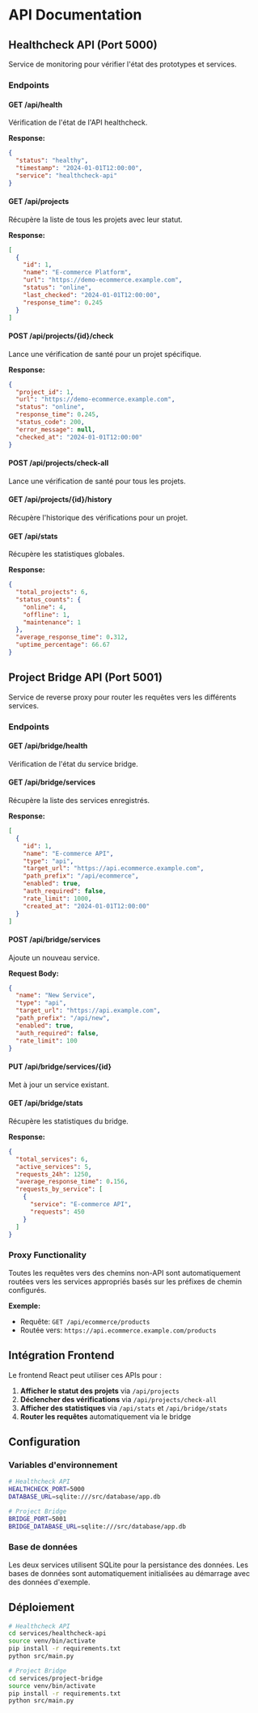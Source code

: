# API Documentation

## Healthcheck API (Port 5000)

Service de monitoring pour vérifier l'état des prototypes et services.

### Endpoints

#### GET /api/health
Vérification de l'état de l'API healthcheck.

**Response:**
```json
{
  "status": "healthy",
  "timestamp": "2024-01-01T12:00:00",
  "service": "healthcheck-api"
}
```

#### GET /api/projects
Récupère la liste de tous les projets avec leur statut.

**Response:**
```json
[
  {
    "id": 1,
    "name": "E-commerce Platform",
    "url": "https://demo-ecommerce.example.com",
    "status": "online",
    "last_checked": "2024-01-01T12:00:00",
    "response_time": 0.245
  }
]
```

#### POST /api/projects/{id}/check
Lance une vérification de santé pour un projet spécifique.

**Response:**
```json
{
  "project_id": 1,
  "url": "https://demo-ecommerce.example.com",
  "status": "online",
  "response_time": 0.245,
  "status_code": 200,
  "error_message": null,
  "checked_at": "2024-01-01T12:00:00"
}
```

#### POST /api/projects/check-all
Lance une vérification de santé pour tous les projets.

#### GET /api/projects/{id}/history
Récupère l'historique des vérifications pour un projet.

#### GET /api/stats
Récupère les statistiques globales.

**Response:**
```json
{
  "total_projects": 6,
  "status_counts": {
    "online": 4,
    "offline": 1,
    "maintenance": 1
  },
  "average_response_time": 0.312,
  "uptime_percentage": 66.67
}
```

## Project Bridge API (Port 5001)

Service de reverse proxy pour router les requêtes vers les différents services.

### Endpoints

#### GET /api/bridge/health
Vérification de l'état du service bridge.

#### GET /api/bridge/services
Récupère la liste des services enregistrés.

**Response:**
```json
[
  {
    "id": 1,
    "name": "E-commerce API",
    "type": "api",
    "target_url": "https://api.ecommerce.example.com",
    "path_prefix": "/api/ecommerce",
    "enabled": true,
    "auth_required": false,
    "rate_limit": 1000,
    "created_at": "2024-01-01T12:00:00"
  }
]
```

#### POST /api/bridge/services
Ajoute un nouveau service.

**Request Body:**
```json
{
  "name": "New Service",
  "type": "api",
  "target_url": "https://api.example.com",
  "path_prefix": "/api/new",
  "enabled": true,
  "auth_required": false,
  "rate_limit": 100
}
```

#### PUT /api/bridge/services/{id}
Met à jour un service existant.

#### GET /api/bridge/stats
Récupère les statistiques du bridge.

**Response:**
```json
{
  "total_services": 6,
  "active_services": 5,
  "requests_24h": 1250,
  "average_response_time": 0.156,
  "requests_by_service": [
    {
      "service": "E-commerce API",
      "requests": 450
    }
  ]
}
```

### Proxy Functionality

Toutes les requêtes vers des chemins non-API sont automatiquement routées vers les services appropriés basés sur les préfixes de chemin configurés.

**Exemple:**
- Requête: `GET /api/ecommerce/products`
- Routée vers: `https://api.ecommerce.example.com/products`

## Intégration Frontend

Le frontend React peut utiliser ces APIs pour :

1. **Afficher le statut des projets** via `/api/projects`
2. **Déclencher des vérifications** via `/api/projects/check-all`
3. **Afficher des statistiques** via `/api/stats` et `/api/bridge/stats`
4. **Router les requêtes** automatiquement via le bridge

## Configuration

### Variables d'environnement

```bash
# Healthcheck API
HEALTHCHECK_PORT=5000
DATABASE_URL=sqlite:///src/database/app.db

# Project Bridge
BRIDGE_PORT=5001
BRIDGE_DATABASE_URL=sqlite:///src/database/app.db
```

### Base de données

Les deux services utilisent SQLite pour la persistance des données. Les bases de données sont automatiquement initialisées au démarrage avec des données d'exemple.

## Déploiement

```bash
# Healthcheck API
cd services/healthcheck-api
source venv/bin/activate
pip install -r requirements.txt
python src/main.py

# Project Bridge
cd services/project-bridge
source venv/bin/activate
pip install -r requirements.txt
python src/main.py
```

